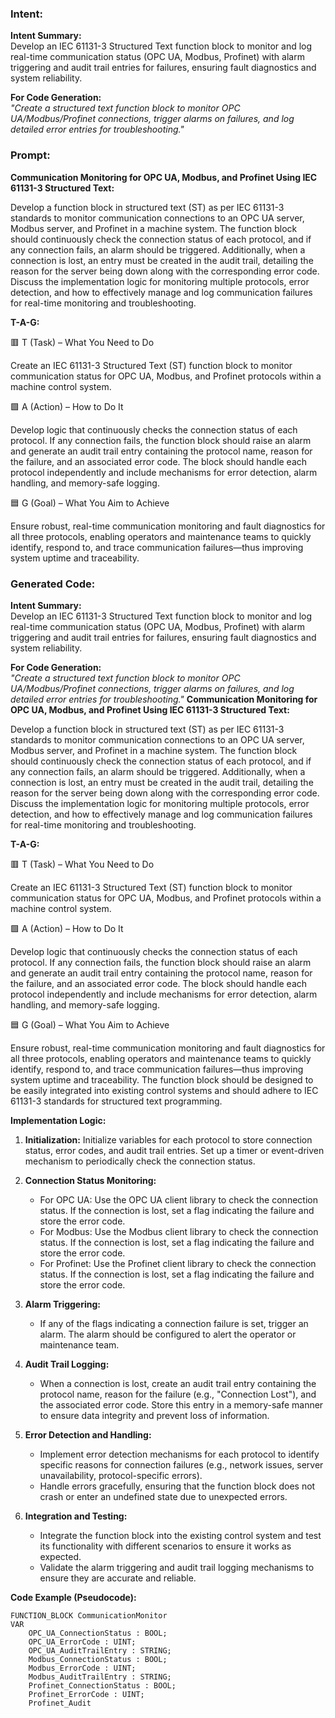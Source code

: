 ### Intent:
**Intent Summary:**  
Develop an IEC 61131-3 Structured Text function block to monitor and log real-time communication status (OPC UA, Modbus, Profinet) with alarm triggering and audit trail entries for failures, ensuring fault diagnostics and system reliability.  

**For Code Generation:**  
*"Create a structured text function block to monitor OPC UA/Modbus/Profinet connections, trigger alarms on failures, and log detailed error entries for troubleshooting."*

### Prompt:
**Communication Monitoring for OPC UA, Modbus, and Profinet Using IEC 61131-3 Structured Text:**

Develop a function block in structured text (ST) as per IEC 61131-3 standards to monitor communication connections to an OPC UA server, Modbus server, and Profinet in a machine system. The function block should continuously check the connection status of each protocol, and if any connection fails, an alarm should be triggered. Additionally, when a connection is lost, an entry must be created in the audit trail, detailing the reason for the server being down along with the corresponding error code. Discuss the implementation logic for monitoring multiple protocols, error detection, and how to effectively manage and log communication failures for real-time monitoring and troubleshooting.

**T-A-G:**

🟥 T (Task) – What You Need to Do

Create an IEC 61131-3 Structured Text (ST) function block to monitor communication status for OPC UA, Modbus, and Profinet protocols within a machine control system.

🟩 A (Action) – How to Do It

Develop logic that continuously checks the connection status of each protocol. If any connection fails, the function block should raise an alarm and generate an audit trail entry containing the protocol name, reason for the failure, and an associated error code. The block should handle each protocol independently and include mechanisms for error detection, alarm handling, and memory-safe logging.

🟦 G (Goal) – What You Aim to Achieve

Ensure robust, real-time communication monitoring and fault diagnostics for all three protocols, enabling operators and maintenance teams to quickly identify, respond to, and trace communication failures—thus improving system uptime and traceability.

### Generated Code:
**Intent Summary:**  
Develop an IEC 61131-3 Structured Text function block to monitor and log real-time communication status (OPC UA, Modbus, Profinet) with alarm triggering and audit trail entries for failures, ensuring fault diagnostics and system reliability.  

**For Code Generation:**  
*"Create a structured text function block to monitor OPC UA/Modbus/Profinet connections, trigger alarms on failures, and log detailed error entries for troubleshooting."*
**Communication Monitoring for OPC UA, Modbus, and Profinet Using IEC 61131-3 Structured Text:**

Develop a function block in structured text (ST) as per IEC 61131-3 standards to monitor communication connections to an OPC UA server, Modbus server, and Profinet in a machine system. The function block should continuously check the connection status of each protocol, and if any connection fails, an alarm should be triggered. Additionally, when a connection is lost, an entry must be created in the audit trail, detailing the reason for the server being down along with the corresponding error code. Discuss the implementation logic for monitoring multiple protocols, error detection, and how to effectively manage and log communication failures for real-time monitoring and troubleshooting.

**T-A-G:**

🟥 T (Task) – What You Need to Do

Create an IEC 61131-3 Structured Text (ST) function block to monitor communication status for OPC UA, Modbus, and Profinet protocols within a machine control system.

🟩 A (Action) – How to Do It

Develop logic that continuously checks the connection status of each protocol. If any connection fails, the function block should raise an alarm and generate an audit trail entry containing the protocol name, reason for the failure, and an associated error code. The block should handle each protocol independently and include mechanisms for error detection, alarm handling, and memory-safe logging.

🟦 G (Goal) – What You Aim to Achieve

Ensure robust, real-time communication monitoring and fault diagnostics for all three protocols, enabling operators and maintenance teams to quickly identify, respond to, and trace communication failures—thus improving system uptime and traceability. The function block should be designed to be easily integrated into existing control systems and should adhere to IEC 61131-3 standards for structured text programming.

**Implementation Logic:**

1. **Initialization:** Initialize variables for each protocol to store connection status, error codes, and audit trail entries. Set up a timer or event-driven mechanism to periodically check the connection status.

2. **Connection Status Monitoring:**
   - For OPC UA: Use the OPC UA client library to check the connection status. If the connection is lost, set a flag indicating the failure and store the error code.
   - For Modbus: Use the Modbus client library to check the connection status. If the connection is lost, set a flag indicating the failure and store the error code.
   - For Profinet: Use the Profinet client library to check the connection status. If the connection is lost, set a flag indicating the failure and store the error code.

3. **Alarm Triggering:**
   - If any of the flags indicating a connection failure is set, trigger an alarm. The alarm should be configured to alert the operator or maintenance team.

4. **Audit Trail Logging:**
   - When a connection is lost, create an audit trail entry containing the protocol name, reason for the failure (e.g., "Connection Lost"), and the associated error code. Store this entry in a memory-safe manner to ensure data integrity and prevent loss of information.

5. **Error Detection and Handling:**
   - Implement error detection mechanisms for each protocol to identify specific reasons for connection failures (e.g., network issues, server unavailability, protocol-specific errors).
   - Handle errors gracefully, ensuring that the function block does not crash or enter an undefined state due to unexpected errors.

6. **Integration and Testing:**
   - Integrate the function block into the existing control system and test its functionality with different scenarios to ensure it works as expected.
   - Validate the alarm triggering and audit trail logging mechanisms to ensure they are accurate and reliable.

**Code Example (Pseudocode):**

```structuredtext
FUNCTION_BLOCK CommunicationMonitor
VAR
    OPC_UA_ConnectionStatus : BOOL;
    OPC_UA_ErrorCode : UINT;
    OPC_UA_AuditTrailEntry : STRING;
    Modbus_ConnectionStatus : BOOL;
    Modbus_ErrorCode : UINT;
    Modbus_AuditTrailEntry : STRING;
    Profinet_ConnectionStatus : BOOL;
    Profinet_ErrorCode : UINT;
    Profinet_Audit
